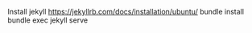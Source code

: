 Install jekyll 
https://jekyllrb.com/docs/installation/ubuntu/
bundle install
bundle exec jekyll serve
